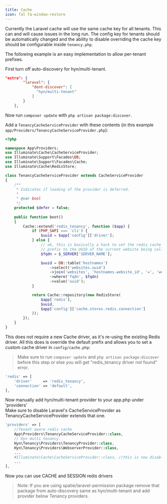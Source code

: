 ```yaml
---
title: Cache
icon: fal fa-window-restore
---
```


Currently the Laravel cache will use the same cache key for all tenants. 
This can and will cause issues in the long run. The config key for tenants 
should be automatically changed and the ability to disable overriding the cache key should be configurable inside `tenancy.php`.

The following example is an easy implementation to allow per-tenant prefixes.

First turn off auto-discovery for hyn/multi-tenant.

```json
"extra": {
        "laravel": {
            "dont-discover": [
              "hyn/multi-tenant"
            ]
        }
    },
```

Now run `composer update` with `php artisan package:discover`.

Add a `TenancyCacheServiceProvider` with these contents 
(in this example `app/Providers/TenancyCacheServiceProvider.php`):

```php
<?php

namespace App\Providers;
use Illuminate\Cache\CacheServiceProvider;
use Illuminate\Support\Facades\DB;
use Illuminate\Support\Facades\Cache;
use Illuminate\Cache\RedisStore;

class TenancyCacheServiceProvider extends CacheServiceProvider
{
    /**
     * Indicates if loading of the provider is deferred.
     *
     * @var bool
     */
    protected $defer = false;
    
    public function boot()
    {
        Cache::extend('redis_tenancy', function ($app) {
            if (PHP_SAPI === 'cli') {
                $uuid = $app['config']['driver'];
            } else {
                // ok, this is basically a hack to set the redis cache store
                // prefix to the UUID of the current website being called
                $fqdn = $_SERVER['SERVER_NAME'];

                $uuid = DB::table('hostnames')
                    ->select('websites.uuid')
                    ->join('websites', 'hostnames.website_id', '=', 'websites.id')
                    ->where('fqdn', $fqdn)
                    ->value('uuid');
            }

            return Cache::repository(new RedisStore(
                $app['redis'],
                $uuid,
                $app['config']['cache.stores.redis.connection']
            ));
        });
    }
}
```

This does not require a new Cache driver, as it's re-using 
the existing Redis driver. All this does is override the default prefix and 
allows you to set a custom cache driver in `config/cache.php`:

> Make sure to run `composer update` and `php artisan package:discover` before this step or else you will get "redis_tenancy driver not found" error.

```php
'redis' => [
    'driver'     => 'redis_tenancy',
    'connection' => 'default',
],
```

Now manually add hyn/multi-tenant provider to your app.php under 'providers'  
Make sure to disable Laravel's CacheServiceProvider as TenancyCacheServiceProvider extends that one.

```php
'providers' => [
    //Tenant aware redis cache
    App\Providers\TenancyCacheServiceProvider::class,
    // Hyn multi tenancy.
    Hyn\Tenancy\Providers\TenancyProvider::class,
    Hyn\Tenancy\Providers\WebserverProvider::class,
    ...
    #Illuminate\Cache\CacheServiceProvider::class, //this is now disabled
    ...
],
```

Now you can use CACHE and SESSION redis drivers

> Note: If you are using spatie/laravel-permission package remove that package from auto-discovery same as hyn/multi-tenant and add provider below Tenancy providers.

